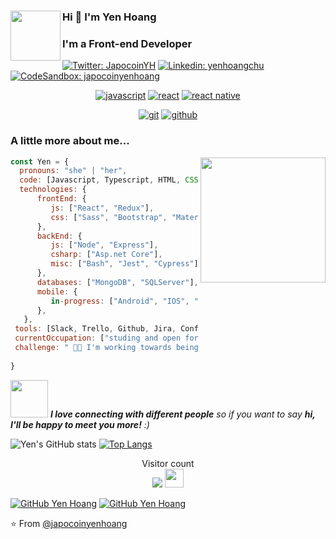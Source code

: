 ### Hi 👋 I'm Yen Hoang <img align="left" src="https://media.giphy.com/media/VInghBdi0Ym9XJghC0/giphy.gif" width="80"> 
### I'm a Front-end Developer

[![Twitter: JapocoinYH](https://img.shields.io/twitter/follow/JapocoinYH?style=social)](https://twitter.com/JapocoinYH)
[![Linkedin: yenhoangchu](https://img.shields.io/badge/-yenhoangchu-blue?style=flat-square&logo=Linkedin&logoColor=white&link=https://www.linkedin.com/in/yenhoangchu/)](https://www.linkedin.com/in/yenhoangchu/)
[![CodeSandbox: japocoinyenhoang](https://img.shields.io/codesandbox/https://codesandbox.io/u/japocoinyenhoang?style=social)](https://codesandbox.io/u/japocoinyenhoang)

<p align="center">
<a href="https://github.com/japocoinyenhoang"><img src="https://img.shields.io/badge/JS-f5f542.svg?style=for-the-badge&logo=javascript&logoColor=f5f542&labelColor=ffffff" alt="javascript"></a>
<!--<a href="https://github.com/japocoinyenhoang"><img src="https://img.shields.io/badge/GO-42c8f5.svg?style=for-the-badge&logo=go&logoColor=42c8f5&labelColor=ffffff" alt="golang"></a>-->	    
<a href="https://github.com/japocoinyenhoang"><img src="https://img.shields.io/badge/react-61DAFB.svg?style=for-the-badge&logo=react&logoColor=61DAFB&labelColor=ffffff" alt="react"></a>
<a href="https://github.com/japocoinyenhoang"><img src="https://img.shields.io/badge/React Native-3aabe8.svg?style=for-the-badge&logo=react&logoColor=3aabe8&labelColor=ffffff" alt="react native"></a>
</p>
<p align="center">
<a href="https://github.com/japocoinyenhoang"><img src="https://img.shields.io/badge/git-F05032.svg?style=for-the-badge&logo=git&logoColor=F05032&labelColor=ffffff" alt="git"></a>
<a href="https://github.com/japocoinyenhoang"><img src="https://img.shields.io/badge/github-black.svg?style=for-the-badge&logo=github&logoColor=black&labelColor=ffffff" alt="github"></a>
</p>

### A little more about me...  
<img align="right" src="https://user-images.githubusercontent.com/44621616/115124892-2b5fbb80-9fc5-11eb-9a45-afaafc05e916.jpeg" width="200">

```js
const Yen = {
  pronouns: "she" | "her",
  code: [Javascript, Typescript, HTML, CSS, CSharp, Kotlin, Swift],
  technologies: {
      frontEnd: {
         js: ["React", "Redux"],
         css: ["Sass", "Bootstrap", "Material Design", "Semantic UI"]
      },
      backEnd: {
         js: ["Node", "Express"],
         csharp: ["Asp.net Core"],
         misc: ["Bash", "Jest", "Cypress"]
      },
      databases: ["MongoDB", "SQLServer"],
      mobile: {
         in-progress: ["Android", "IOS", "React Native"]   
      },
   },
 tools: [Slack, Trello, Github, Jira, Confluence],
 currentOccupation: ["studing and open for job opportunities"],
 challenge: " 💪🏼 I'm working towards being able to develop mobile apps. "
 
}
```

<img src="https://media.giphy.com/media/LnQjpWaON8nhr21vNW/giphy.gif" width="60"> <em><b>I love connecting with different people</b> so if you want to say <b>hi, I'll be happy to meet you more!</b> :)</em>

![Yen's GitHub stats](https://github-readme-stats.vercel.app/api?username=japocoinyenhoang&hide=contribs,prs&theme=buefy&show_icons=true) [![Top Langs](https://github-readme-stats.vercel.app/api/top-langs/?username=japocoinyenhoang&layout=compact&theme=buefy)](https://github.com/japocoinyenhoang/github-readme-stats)

<p align="center"> 
  Visitor count<br>
  <img src="https://profile-counter.glitch.me/naveenverma1/count.svg" />  <img src="https://media.giphy.com/media/dxn6fRlTIShoeBr69N/giphy.gif" width="30">
</p>


[![GitHub Yen Hoang](https://img.shields.io/github/followers/japocoinyenhoang?label=follows&style=social)](https://github.com/japocoinyenhoang)
[![GitHub Yen Hoang](https://komarev.com/ghpvc/?username=japocoinyenhoang)](https://github.com/japocoinyenhoang)

<!--
**japocoinyenhoang/japocoinyenhoang** is a ✨ _special_ ✨ repository because its `README.md` (this file) appears on your GitHub profile.
-->
⭐️ From [@japocoinyenhoang](https://github.com/japocoinyenhoang)
